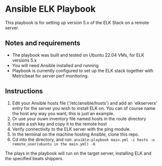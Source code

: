# Ansible ELK Playbook
 
This playbook is for setting up version 5.x of the ELK Stack on a remote server. 

## Notes and requirements

 - The playbook was built and tested on Ubuntu 22.04 VMs, for ELK versions 5.x 
 - You will need Ansible installed and running
 - Playbook is currently configured to set up the ELK stack together with Metricbeat for server perf monitoring.
 
 ## Instructions
 
 1. Edit your Ansible hosts file ('/etc/ansible/hosts') and add an 'elkservers' entry for the server you wish to install ELK on. You can of course name the host any way you want, this is just an example. 
 2. Or use your ouwn inventory file named hosts in the route directory	
 3. create a ssh key and copy it to the remote host 
 4. Verify connectivity to the ELK server with the ping module.
 5. In the terminal on the machine hosting Ansible, clone this repo.
 6. Cd into the directory, and run:
 `ansible-playbook main.yml -i hosts -u remote_user(ubuntu in the main.yml) -K`
 
 
 The plays in the playbook will run on the target server, installing ELK and the specified beats shippers. 

